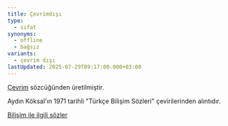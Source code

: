 ```yaml
---
title: Çevrimdışı
type:
  - sıfat
synonyms:
  - offline
  - bağsız
variants:
  - çevrim dışı
lastUpdated: 2025-07-29T09:17:00.000+03:00
---
```

[Çevrim](/sozluk/çevrim) sözcüğünden üretilmiştir.

Aydın Köksal'ın 1971 tarihli "Türkçe Bilişim Sözleri" çevirilerinden alıntıdır.

[Bilişim ile ilgili sözler](/yazilar/02_bilişim)
